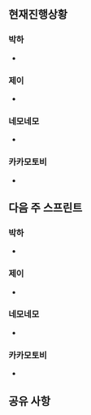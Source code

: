 ## 현재진행상황
### 박하
- 
### 제이
- 
### 네모네모
- 
### 카카모토비
- 

## 다음 주 스프린트
### 박하
- 
### 제이
- 
### 네모네모
- 

### 카카모토비
- 

## 공유 사항
